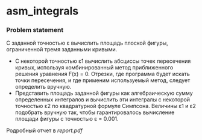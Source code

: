 # asm_integrals
### Problem statement
С заданной точностью ε вычислить площадь плоской фигуры, ограниченной
тремя заданными кривыми.
* С некоторой точностью ε1 вычислить абсциссы точек пересечения кривых, используя комбинированный метод приближенного решения уравнения F(x) = 0. Отрезки, где программа будет искать точки пересечения, и
где применим используемый метод, следует определить вручную.
* Представить площадь заданной фигуры как алгебраическую сумму определенных интегралов и вычислить эти интегралы с некоторой точностью
ε2 по квадратурной формуле Симпсона.
Величины ε1 и ε2 подобрать вручную так, чтобы гарантировалось вычисление
площади фигуры с точностью ε = 0.001.

Родробный отчет в *report.pdf*
